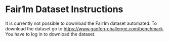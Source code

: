 # Fair1m Dataset Instructions
It is currently not possible to download the Fair1m dataset automated.
To download the dataset go to https://www.gaofen-challenge.com/benchmark.
You have to log in to download the dataset.